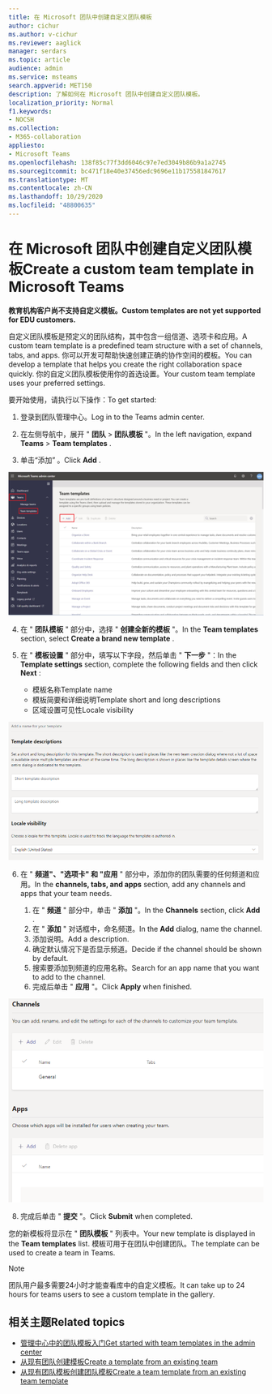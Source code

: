 ```yaml
---
title: 在 Microsoft 团队中创建自定义团队模板
author: cichur
ms.author: v-cichur
ms.reviewer: aaglick
manager: serdars
ms.topic: article
audience: admin
ms.service: msteams
search.appverid: MET150
description: 了解如何在 Microsoft 团队中创建自定义团队模板。
localization_priority: Normal
f1.keywords:
- NOCSH
ms.collection:
- M365-collaboration
appliesto:
- Microsoft Teams
ms.openlocfilehash: 138f85c77f3dd6046c97e7ed3049b86b9a1a2745
ms.sourcegitcommit: bc471f18e40e37456edc9696e11b175581847617
ms.translationtype: MT
ms.contentlocale: zh-CN
ms.lasthandoff: 10/29/2020
ms.locfileid: "48800635"
---
```

# <a name="create-a-custom-team-template-in-microsoft-teams"></a><span data-ttu-id="16b07-103">在 Microsoft 团队中创建自定义团队模板</span><span class="sxs-lookup"><span data-stu-id="16b07-103">Create a custom team template in Microsoft Teams</span></span>

<span data-ttu-id="16b07-104">**教育机构客户尚不支持自定义模板。**</span><span class="sxs-lookup"><span data-stu-id="16b07-104">**Custom templates are not yet supported for EDU customers.**</span></span>

<span data-ttu-id="16b07-105">自定义团队模板是预定义的团队结构，其中包含一组信道、选项卡和应用。</span><span class="sxs-lookup"><span data-stu-id="16b07-105">A custom team template is a predefined team structure with a set of channels, tabs, and apps.</span></span> <span data-ttu-id="16b07-106">你可以开发可帮助快速创建正确的协作空间的模板。</span><span class="sxs-lookup"><span data-stu-id="16b07-106">You can develop a template that helps you create the right collaboration space quickly.</span></span> <span data-ttu-id="16b07-107">你的自定义团队模板使用你的首选设置。</span><span class="sxs-lookup"><span data-stu-id="16b07-107">Your custom team template uses your preferred settings.</span></span>  

<span data-ttu-id="16b07-108">要开始使用，请执行以下操作：</span><span class="sxs-lookup"><span data-stu-id="16b07-108">To get started:</span></span>

1. <span data-ttu-id="16b07-109">登录到团队管理中心。</span><span class="sxs-lookup"><span data-stu-id="16b07-109">Log in to the Teams admin center.</span></span>

2. <span data-ttu-id="16b07-110">在左侧导航中，展开 " **团队**  >  **团队模板** "。</span><span class="sxs-lookup"><span data-stu-id="16b07-110">In the left navigation, expand **Teams** > **Team templates** .</span></span>

3. <span data-ttu-id="16b07-111">单击“添加”  。</span><span class="sxs-lookup"><span data-stu-id="16b07-111">Click **Add** .</span></span>

!["团队模板" 对话框的图像，其中突出显示了 "添加"。](media/team-templates-new.png)

4. <span data-ttu-id="16b07-113">在 " **团队模板** " 部分中，选择 " **创建全新的模板** "。</span><span class="sxs-lookup"><span data-stu-id="16b07-113">In the **Team templates** section, select **Create a brand new template** .</span></span>

5. <span data-ttu-id="16b07-114">在 " **模板设置** " 部分中，填写以下字段，然后单击 " **下一步** "：</span><span class="sxs-lookup"><span data-stu-id="16b07-114">In the **Template settings** section, complete the following fields and then click **Next** :</span></span>
    - <span data-ttu-id="16b07-115">模板名称</span><span class="sxs-lookup"><span data-stu-id="16b07-115">Template name</span></span>
    - <span data-ttu-id="16b07-116">模板简要和详细说明</span><span class="sxs-lookup"><span data-stu-id="16b07-116">Template short and long descriptions</span></span>
    - <span data-ttu-id="16b07-117">区域设置可见性</span><span class="sxs-lookup"><span data-stu-id="16b07-117">Locale visibility</span></span>  

!["团队模板设置命名" 对话框的图像。](media/template-add-a-name.png)

6. <span data-ttu-id="16b07-119">在 " **频道"、"选项卡" 和 "应用** " 部分中，添加你的团队需要的任何频道和应用。</span><span class="sxs-lookup"><span data-stu-id="16b07-119">In the **channels, tabs, and apps** section, add any channels and apps that your team needs.</span></span>

    1. <span data-ttu-id="16b07-120">在 " **频道** " 部分中，单击 " **添加** "。</span><span class="sxs-lookup"><span data-stu-id="16b07-120">In the **Channels** section, click **Add** .</span></span>
    2. <span data-ttu-id="16b07-121">在 " **添加** " 对话框中，命名频道。</span><span class="sxs-lookup"><span data-stu-id="16b07-121">In the **Add** dialog, name the channel.</span></span>
    3. <span data-ttu-id="16b07-122">添加说明。</span><span class="sxs-lookup"><span data-stu-id="16b07-122">Add a description.</span></span>
    4. <span data-ttu-id="16b07-123">确定默认情况下是否显示频道。</span><span class="sxs-lookup"><span data-stu-id="16b07-123">Decide if the channel should be shown by default.</span></span>
    5. <span data-ttu-id="16b07-124">搜索要添加到频道的应用名称。</span><span class="sxs-lookup"><span data-stu-id="16b07-124">Search for an app name that you want to add to the channel.</span></span>
    6. <span data-ttu-id="16b07-125">完成后单击 " **应用** "。</span><span class="sxs-lookup"><span data-stu-id="16b07-125">Click **Apply** when finished.</span></span>

![团队模板频道、选项卡和应用屏幕的图像。](media/template-channels-tabs-apps.png)

8. <span data-ttu-id="16b07-127">完成后单击 " **提交** "。</span><span class="sxs-lookup"><span data-stu-id="16b07-127">Click **Submit** when completed.</span></span>

<span data-ttu-id="16b07-128">您的新模板将显示在 " **团队模板** " 列表中。</span><span class="sxs-lookup"><span data-stu-id="16b07-128">Your new template is displayed in the **Team templates** list.</span></span> <span data-ttu-id="16b07-129">模板可用于在团队中创建团队。</span><span class="sxs-lookup"><span data-stu-id="16b07-129">The template can be used to create a team in Teams.</span></span>

> [!Note]
> <span data-ttu-id="16b07-130">团队用户最多需要24小时才能查看库中的自定义模板。</span><span class="sxs-lookup"><span data-stu-id="16b07-130">It can take up to 24 hours for teams users to see a custom template in the gallery.</span></span>

## <a name="related-topics"></a><span data-ttu-id="16b07-131">相关主题</span><span class="sxs-lookup"><span data-stu-id="16b07-131">Related topics</span></span>

- [<span data-ttu-id="16b07-132">管理中心中的团队模板入门</span><span class="sxs-lookup"><span data-stu-id="16b07-132">Get started with team templates in the admin center</span></span>](get-started-with-teams-templates-in-the-admin-console.md)
- [<span data-ttu-id="16b07-133">从现有团队创建模板</span><span class="sxs-lookup"><span data-stu-id="16b07-133">Create a template from an existing team</span></span>](create-template-from-existing-team.md)
- [<span data-ttu-id="16b07-134">从现有团队模板创建团队模板</span><span class="sxs-lookup"><span data-stu-id="16b07-134">Create a team template from an existing team template</span></span>](create-template-from-existing-template.md)
